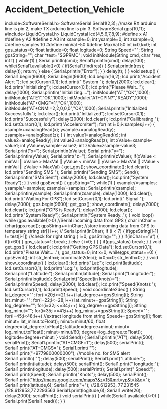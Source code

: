 # Accident_Detection_Vehicle
include<SoftwareSerial.h>
SoftwareSerial Serial1(2,3); //make RX arduino line is pin 2, make TX arduino line is pin 3.
SoftwareSerial gps(10,11);
#include<LiquidCrystal.h>
LiquidCrystal lcd(4,5,6,7,8,9);
#define x A1
#define y A2
#define z A3
int xsample=0;
int ysample=0;
int zsample=0;
#define samples 10
#define minVal -50
#define MaxVal 50
int i=0,k=0;
int gps_status=0;
float latitude=0;
float logitude=0;
String Speed="";
String gpsString="";
char *test="$GPRMC";
void initModule(String cmd, char *res, int t)
{
while(1)
{
Serial.println(cmd);
Serial1.println(cmd);
delay(100);
while(Serial1.available()>0)
{
if(Serial1.find(res))
{
Serial.println(res);
delay(t);
return;
}
else
{
Serial.println("Error");
}
}
delay(t);
}
}
void setup()
{
Serial1.begin(9600);
Serial.begin(9600);
lcd.begin(16,2);
lcd.print("Accident Alert ");
lcd.setCursor(0,1);
lcd.print(" System ");
delay(2000);
lcd.clear();
lcd.print("Initializing");
lcd.setCursor(0,1);
lcd.print("Please Wait...");
delay(1000);
Serial.println("Initializing....");
initModule("AT","OK",1000);
initModule("ATE1","OK",1000);
initModule("AT+CPIN?","READY",1000);
initModule("AT+CMGF=1","OK",1000);
initModule("AT+CNMI=2,2,0,0,0","OK",1000);
Serial.println("Initialized Successfully");
lcd.clear();
lcd.print("Initialized");
lcd.setCursor(0,1);
lcd.print("Successfully");
delay(2000);
lcd.clear();
lcd.print("Callibrating ");
lcd.setCursor(0,1);
lcd.print("Acceleromiter");
for(int i=0;i<samples;i++)
{
xsample+=analogRead(x);
ysample+=analogRead(y);
zsample+=analogRead(z);
} {
int value1=analogRead(x);
int value2=analogRead(y);
int value3=analogRead(z);
int xValue=xsample-value1;
int yValue=ysample-value2;
int zValue=zsample-value3;
Serial.print("x=");
Serial.println(xValue);
Serial.print("y=");
Serial.println(yValue);
Serial.print("z=");
Serial.println(zValue);
if(xValue < minVal || xValue > MaxVal || yValue < minVal || yValue > MaxVal || zValue
< minVal || zValue > MaxVal)
{
get_gps();
show_coordinate();
lcd.clear();
lcd.print("Sending SMS ");
Serial.println("Sending SMS");
Send();
Serial.println("SMS Sent");
delay(2000);
lcd.clear();
lcd.print("System Ready");
}
}
void gpsEvent()
{
gpsString="";
while(1)
{
xsample/=samples;
ysample/=samples;
zsample/=samples;
Serial.println(xsample);
Serial.println(ysample);
Serial.println(zsample);
delay(1000);
lcd.clear();
lcd.print("Waiting For GPS");
lcd.setCursor(0,1);
lcd.print(" Signal ");
delay(2000);
gps.begin(9600);
get_gps();
show_coordinate();
delay(2000);
lcd.clear();
lcd.print("GPS is Ready");
delay(1000);
lcd.clear();
lcd.print("System Ready");
Serial.println("System Ready..");
}
void loop() while (gps.available()>0) //Serial incoming data from GPS
{
char inChar = (char)gps.read();
gpsString+= inChar; //store incoming data from GPS to temparary
string str[]
i++;
// Serial.print(inChar);
if (i < 7)
{
if(gpsString[i-1] != test[i-1]) //check for right string
{
i=0;
gpsString="";
}
}
if(inChar=='\r')
{
if(i>60)
{
gps_status=1;
break;
}
else
{
i=0;
}
}
}
if(gps_status)
break;
}
}
void get_gps()
{
lcd.clear();
lcd.print("Getting GPS Data");
lcd.setCursor(0,1);
lcd.print("Please Wait.....");
gps_status=0;
int x=0;
while(gps_status==0)
{
gpsEvent();
int str_lenth=i;
coordinate2dec();
i=0;x=0;
str_lenth=0;
}
}
void show_coordinate()
{
lcd.clear();
lcd.print("Lat:");
lcd.print(latitude);
lcd.setCursor(0,1);
lcd.print("Log:");
lcd.print(logitude);
Serial.print("Latitude:");
Serial.println(latitude);
Serial.print("Longitude:");
Serial.println(logitude);
Serial.print("Speed(in knots)=");
Serial.println(Speed);
delay(2000);
lcd.clear();
lcd.print("Speed(Knots):");
lcd.setCursor(0,1);
lcd.print(Speed);
}
void coordinate2dec()
{
String lat_degree="";
for(i=20;i<=21;i++)
lat_degree+=gpsString[i];
String lat_minut="";
for(i=22;i<=28;i++)
lat_minut+=gpsString[i];
String log_degree="";
for(i=32;i<=34;i++)
log_degree+=gpsString[i];
String log_minut="";
for(i=35;i<=41;i++)
log_minut+=gpsString[i];
Speed="";
for(i=45;i<48;i++) //extract longitude from string
Speed+=gpsString[i];
float minut= lat_minut.toFloat();
minut=minut/60;
float degree=lat_degree.toFloat();
latitude=degree+minut;
minut= log_minut.toFloat();
minut=minut/60;
degree=log_degree.toFloat();
logitude=degree+minut;
}
void Send()
{
Serial1.println("AT");
delay(500);
serialPrint();
Serial1.println("AT+CMGF=1");
delay(500);
serialPrint();
Serial1.print("AT+CMGS=");
Serial1.print('"');
Serial1.print("+9779800000000"); //mobile no. for SMS alert
Serial1.println('"');
delay(500);
serialPrint();
Serial1.print("Latitude:");
Serial1.println(latitude);
delay(500);
serialPrint();
Serial1.print(" longitude:");
Serial1.println(logitude);
delay(500);
serialPrint();
Serial1.print(" Speed:");
Serial1.print(Speed);
Serial1.println("Knots");
delay(500);
serialPrint();
Serial1.print("http://maps.google.com/maps?&z=15&mrt=yp&t=k&q=");
Serial1.print(latitude,6);
Serial1.print("+"); //28.612953, 77.231545 //28.612953,77.2293563
Serial1.print(logitude,6);
Serial1.write(26);
delay(2000);
serialPrint();
}
void serialPrint()
{
while(Serial1.available()>0)
{
Serial.print(Serial1.read());
}
}
